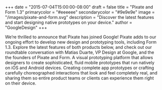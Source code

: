 +++
date = "2015-07-04T15:00:00-08:00"
draft = false
title = "Pixate and Form 1.3"
primarycolor = "#eeeeee"
secondarycolor = "#9e9e9e"
image = "/images/pixate-and-form.svg"
description = "Discover the latest features and start designing native prototypes on your device."
author = "GoogleDesign"
+++

We’re thrilled to announce that Pixate has joined Google! Pixate adds to our ongoing effort to develop new design and prototyping tools, including Form 1.3. Explore the latest features of both products below, and check out our roundtable conversation with Matias Duarte, VP Design at Google, and the the founders of Pixate and Form. A visual prototyping platform that allows designers to create sophisticated, fluid mobile prototypes that run natively on iOS and Android devices. Creating complete app prototypes or crafting carefully choreographed interactions that look and feel completely real, and sharing them so entire product teams or clients can experience them right on their device.
